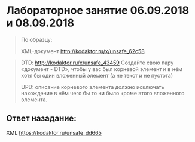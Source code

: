 # Лабораторное занятие 06.09.2018 и 08.09.2018

>По образцу:
>
>XML-документ http://kodaktor.ru/x/unsafe_62c58

>DTD: http://kodaktor.ru/x/unsafe_43459
>Создайте свою пару «документ - DTD», чтобы у вас был корневой элемент и в нём хотя бы один вложенный элемент (а не текст и не пустота)
>
>   UPD: описание корневого элемента должно исключать нахождение в нём чего бы то ни было кроме этого вложенного элемента.

## Ответ назадание:
XML https://kodaktor.ru/unsafe_dd665 
